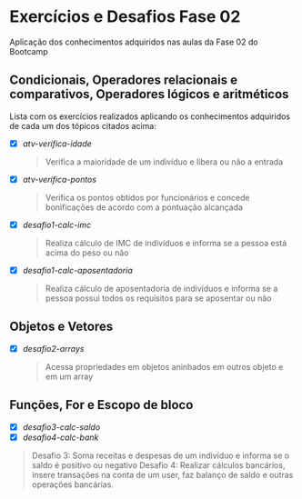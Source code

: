 # Exercícios e Desafios Fase 02
Aplicação dos conhecimentos adquiridos nas aulas da Fase 02 do Bootcamp

## Condicionais, Operadores relacionais e comparativos, Operadores lógicos e aritméticos
Lista com os exercícios realizados aplicando os conhecimentos adquiridos de cada um dos tópicos citados acima:
- [x] _atv-verifica-idade_
  >Verifica a maioridade de um indivíduo e libera ou não a entrada

- [x] _atv-verifica-pontos_
  >Verifica os pontos obtidos por funcionários e concede bonificações de acordo com a pontuação alcançada

- [x] _desafio1-calc-imc_
  >Realiza cálculo de IMC de indivíduos e informa se a pessoa está acima do peso ou não

- [x] _desafio1-calc-aposentadoria_
  >Realiza cálculo de aposentadoria de indivíduos e informa se a pessoa possui todos os requisitos para se aposentar ou não

## Objetos e Vetores
- [x] _desafio2-arrays_
  >Acessa propriedades em objetos aninhados em outros objeto e em um array

## Funções, For e Escopo de bloco
- [x] _desafio3-calc-saldo_
- [x] _desafio4-calc-bank_ 
> Desafio 3: Soma receitas e despesas de um indivíduo e informa se o saldo é positivo ou negativo
> Desafio 4: Realizar cálculos bancários, insere transações na conta de um user, faz balanço de saldo e outras operações bancárias.


